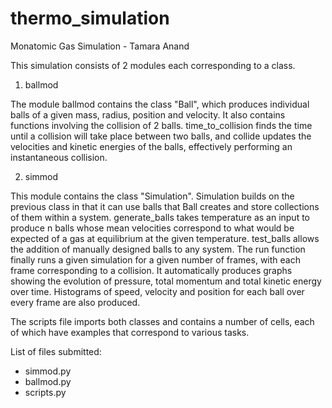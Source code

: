 # thermo_simulation

Monatomic Gas Simulation - Tamara Anand

This simulation consists of 2 modules each corresponding to a class.

1.	ballmod

The module ballmod contains the class "Ball", which produces individual balls of a given mass, radius, position and velocity. 
It also contains functions involving the collision of 2 balls. time_to_collision finds the time until a collision will take
place between two balls, and collide updates the velocities and kinetic energies of the balls, effectively performing an 
instantaneous collision. 

2. 	simmod

This module contains the class "Simulation". Simulation builds on the previous class in that it can use balls that Ball 
creates and store collections of them within a system. generate_balls takes temperature as an input to produce n balls
whose mean velocities correspond to what would be expected of a gas at equilibrium at the given temperature. test_balls
allows the addition of manually designed balls to any system. The run function finally runs a given simulation for a given number of frames, with each frame corresponding to a collision. It automatically produces graphs showing the evolution of pressure, total momentum and total kinetic energy over time. Histograms of speed, velocity and position for each ball over every frame are also produced.

The scripts file imports both classes and contains a number of cells, each of which have examples that correspond to various tasks. 

List of files submitted:
- simmod.py
- ballmod.py
- scripts.py
